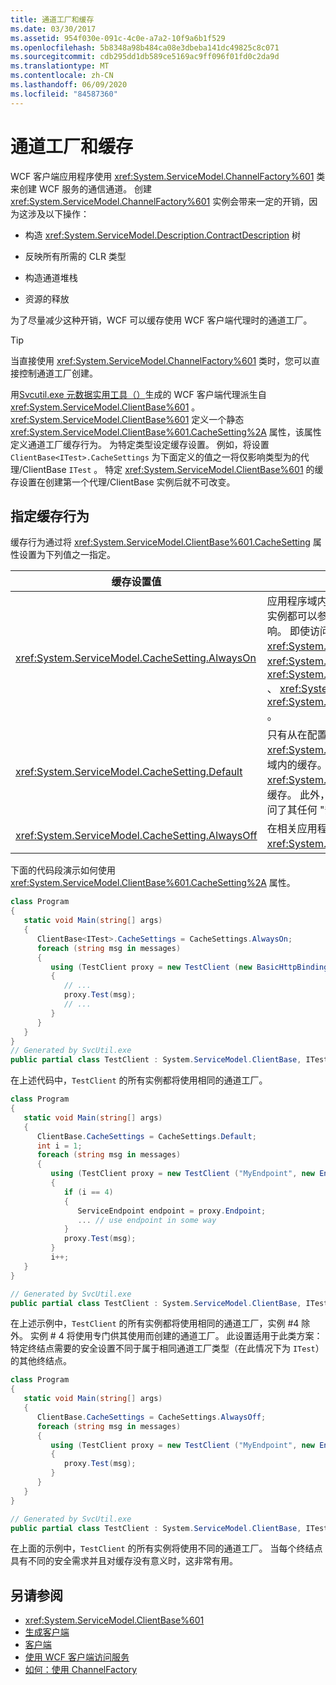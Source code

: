```yaml
---
title: 通道工厂和缓存
ms.date: 03/30/2017
ms.assetid: 954f030e-091c-4c0e-a7a2-10f9a6b1f529
ms.openlocfilehash: 5b8348a98b484ca08e3dbeba141dc49825c8c071
ms.sourcegitcommit: cdb295dd1db589ce5169ac9ff096f01fd0c2da9d
ms.translationtype: MT
ms.contentlocale: zh-CN
ms.lasthandoff: 06/09/2020
ms.locfileid: "84587360"
---
```

# <a name="channel-factory-and-caching"></a>通道工厂和缓存

WCF 客户端应用程序使用 <xref:System.ServiceModel.ChannelFactory%601> 类来创建 WCF 服务的通信通道。  创建 <xref:System.ServiceModel.ChannelFactory%601> 实例会带来一定的开销，因为这涉及以下操作：

- 构造 <xref:System.ServiceModel.Description.ContractDescription> 树

- 反映所有所需的 CLR 类型

- 构造通道堆栈

- 资源的释放

为了尽量减少这种开销，WCF 可以缓存使用 WCF 客户端代理时的通道工厂。

> [!TIP]
> 当直接使用 <xref:System.ServiceModel.ChannelFactory%601> 类时，您可以直接控制通道工厂创建。

用[Svcutil.exe 元数据实用工具（）](../servicemodel-metadata-utility-tool-svcutil-exe.md)生成的 WCF 客户端代理派生自 <xref:System.ServiceModel.ClientBase%601> 。 <xref:System.ServiceModel.ClientBase%601> 定义一个静态 <xref:System.ServiceModel.ClientBase%601.CacheSetting%2A> 属性，该属性定义通道工厂缓存行为。 为特定类型设定缓存设置。 例如，将设置 `ClientBase<ITest>.CacheSettings` 为下面定义的值之一将仅影响类型为的代理/ClientBase `ITest` 。 特定 <xref:System.ServiceModel.ClientBase%601> 的缓存设置在创建第一个代理/ClientBase 实例后就不可改变。

## <a name="specifying-caching-behavior"></a>指定缓存行为

缓存行为通过将 <xref:System.ServiceModel.ClientBase%601.CacheSetting> 属性设置为下列值之一指定。

|缓存设置值|描述|
|-------------------------|-----------------|
|<xref:System.ServiceModel.CacheSetting.AlwaysOn>|应用程序域内的 <xref:System.ServiceModel.ClientBase%601> 的所有实例都可以参与缓存。 开发人员已经确定对缓存没有不利的安全性影响。 即使访问了上的 "安全敏感" 属性，缓存也不会关闭 <xref:System.ServiceModel.ClientBase%601> 。 的 "安全敏感" 属性 <xref:System.ServiceModel.ClientBase%601> 是 <xref:System.ServiceModel.ClientBase%601.ClientCredentials%2A> 、 <xref:System.ServiceModel.ClientBase%601.Endpoint%2A> 和 <xref:System.ServiceModel.ClientBase%601.ChannelFactory%2A> 。|
|<xref:System.ServiceModel.CacheSetting.Default>|只有从在配置文件中定义的终结点创建的 <xref:System.ServiceModel.ClientBase%601> 的实例才参与应用程序域内的缓存。 以编程方式在应用程序域内创建的 <xref:System.ServiceModel.ClientBase%601> 的任何实例都将不参与缓存。 此外， <xref:System.ServiceModel.ClientBase%601> 只要访问了其任何 "安全敏感" 属性，就会对实例禁用缓存。|
|<xref:System.ServiceModel.CacheSetting.AlwaysOff>|在相关应用程序域内，已对特定类型的 <xref:System.ServiceModel.ClientBase%601> 的所有实例关闭缓存。|

下面的代码段演示如何使用 <xref:System.ServiceModel.ClientBase%601.CacheSetting%2A> 属性。

```csharp
class Program
{
   static void Main(string[] args)
   {
      ClientBase<ITest>.CacheSettings = CacheSettings.AlwaysOn;
      foreach (string msg in messages)
      {
         using (TestClient proxy = new TestClient (new BasicHttpBinding(), new EndpointAddress(address)))
         {
            // ...
            proxy.Test(msg);
            // ...
         }
      }
   }
}
// Generated by SvcUtil.exe
public partial class TestClient : System.ServiceModel.ClientBase, ITest { }
```

在上述代码中，`TestClient` 的所有实例都将使用相同的通道工厂。

```csharp
class Program
{
   static void Main(string[] args)
   {
      ClientBase.CacheSettings = CacheSettings.Default;
      int i = 1;
      foreach (string msg in messages)
      {
         using (TestClient proxy = new TestClient ("MyEndpoint", new EndpointAddress(address)))
         {
            if (i == 4)
            {
               ServiceEndpoint endpoint = proxy.Endpoint;
               ... // use endpoint in some way
            }
            proxy.Test(msg);
         }
         i++;
   }
}

// Generated by SvcUtil.exe
public partial class TestClient : System.ServiceModel.ClientBase, ITest {}
```

在上述示例中，`TestClient` 的所有实例都将使用相同的通道工厂，实例 #4 除外。 实例 # 4 将使用专门供其使用而创建的通道工厂。 此设置适用于此类方案：特定终结点需要的安全设置不同于属于相同通道工厂类型（在此情况下为 `ITest`）的其他终结点。

```csharp
class Program
{
   static void Main(string[] args)
   {
      ClientBase.CacheSettings = CacheSettings.AlwaysOff;
      foreach (string msg in messages)
      {
         using (TestClient proxy = new TestClient ("MyEndpoint", new EndpointAddress(address)))
         {
            proxy.Test(msg);
         }
      }
   }
}

// Generated by SvcUtil.exe
public partial class TestClient : System.ServiceModel.ClientBase, ITest {}
```

在上面的示例中，`TestClient` 的所有实例将使用不同的通道工厂。 当每个终结点具有不同的安全需求并且对缓存没有意义时，这非常有用。

## <a name="see-also"></a>另请参阅

- <xref:System.ServiceModel.ClientBase%601>
- [生成客户端](../building-clients.md)
- [客户端](clients.md)
- [使用 WCF 客户端访问服务](../accessing-services-using-a-wcf-client.md)
- [如何：使用 ChannelFactory](how-to-use-the-channelfactory.md)
